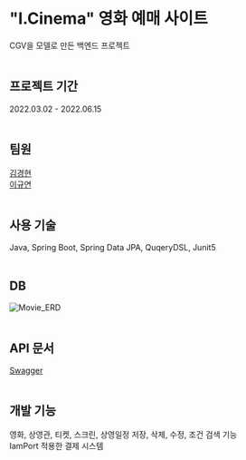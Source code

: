 # "I.Cinema" 영화 예매 사이트
CGV을 모델로 만든 백엔드 프로젝트
<br>
<br>

## 프로젝트 기간
2022.03.02 - 2022.06.15
<br>
<br>

## 팀원
[김경현](https://github.com/KimKyungHyunn) <br>
[이규연](https://github.com/Leeky0615) <br>
<br>

## 사용 기술
Java, Spring Boot, Spring Data JPA, QuqeryDSL, Junit5
<br>
<br>

## DB
![Movie_ERD](https://user-images.githubusercontent.com/62202364/184287678-9a02a8c3-c762-418e-85ba-8f5ea2a227e2.png)
<br>
<br>

## API 문서
[Swagger](https://inf-cinema.herokuapp.com/swagger-ui/) <br>
<br>

## 개발 기능
영화, 상영관, 티켓, 스크린, 상영일정 저장, 삭제, 수정, 조건 검색 기능 <br>
IamPort 적용한 결제 시스템 <br>
<br>
<br>




